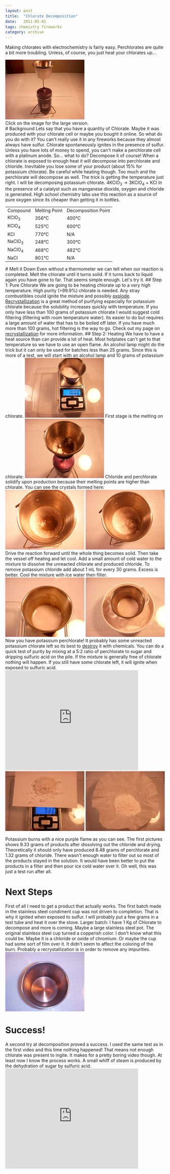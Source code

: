 ```yaml
---
layout: post
title:  "Chlorate Decomposition"
date:   2011-05-01
tags: chemistry fireworks
category: archive
---
```

Making chlorates with electrochemistry is fairly easy. Perchlorates are quite a bit more troubling. Unless, of course, you just heat your chlorates up...
<!--more-->
<div>
	<a href="/assets/img/holder.JPG"><img src="/assets/img/holder_s.JPG" width="250" alt="Alcohol Lamp Set Up"></a>
	<br>Click on the image for the large version.
</div>
# Background
Lets say that you have a quantity of Chlorate. Maybe it was produced with your chlorate cell or maybe you bought it online. So what do you do with it? You can't really use it in any fireworks because they almost always have sulfur. Chlorate spontaneously ignites in the presence of sulfur. Unless you have lots of money to spend, you can't make a perchlorate cell with a platinum anode. So... what to do?
Decompose it of course! When a chlorate is exposed to enough heat it will decompose into perchlorate and chloride. Inevitable you lose some of your product (about 15% for potassium chlorate). Be careful while heating though. Too much and the perchlorate will decompose as well. The trick is getting the temperature just right. I will be decomposing potassium chlorate. 4KClO<sub>3</sub> -> 3KClO<sub>4</sub> + KCl In the presence of a catalyst such as manganese dioxide, oxygen and chloride is generated. High school chemistry labs use this reaction as a source of pure oxygen since its cheaper than getting it in bottles.
<table>
	<tr><td>Compound</td><td>Melting Point</td><td>Decomposition Point</td></tr>
	<tr><td>KClO<sub>3</sub></td><td>356&#8451;</td><td>400&#8451;</td></tr>
	<tr><td>KClO<sub>4</sub></td><td>525&#8451;</td><td>600&#8451;</td></tr>
	<tr><td>KCl</td><td>770&#8451;</td><td>N/A</td></tr>
	<tr><td>NaClO<sub>3</sub></td><td>248&#8451;</td><td>300&#8451;</td></tr>
	<tr><td>NaClO<sub>4</sub></td><td>468&#8451;</td><td>482&#8451;</td></tr>
	<tr><td>NaCl</td><td>801&#8451;</td><td>N/A</td></tr>
</table>
# Melt it Down
Even without a thermometer we can tell when our reaction is completed. Melt the chlorate until it turns solid. If it turns back to liquid again you have gone to far. That seems simple enough. Let's try it.
## Step 1: Pure Chlorate
We are going to be heating chlorate up to a very high temperature.  High purity (>99.9%) chlorate is needed. Any stray combustibles could ignite the mixture and possibly <a target="new_window" href="http://www.youtube.com/watch?v=CJ-pSfXcXtw&feature=related">explode</a>. <a target="new_window" href="http://www.youtube.com/watch?v=uVA0rK_VITY">Recrystallization</a> is a great method of purifying especially for potassium chlorate because the solubility increases quickly with temperature. If you only have less than 100 grams of potassium chlorate I would suggest cold filtering (filtering with room temperature water). Its easier to do but requires a large amount of water that has to be boiled off later. If you have much more than 100 grams, hot filtering is the way to go. Check out my page on <a href="recrystallize.html">recrystallization</a> for more information.
## Step 2: Heating
We have to have a heat source than can provide a lot of heat. Most hotplates can't get to that temperature so we have to use an open flame. An alcohol lamp might do the trick but it can only be used for batches less than 25 grams. Since this is more of a test, we will start with an alcohol lamp and 10 grams of potassium chlorate.
<a href="/assets/img/10grams.JPG"><img src="/assets/img/10grams_s.JPG" width="250" alt="10 grams Starting Chlorate"></a>
First stage is the melting on chlorate:
<a href="/assets/img/partial.JPG"><img src="/assets/img/partial_s.JPG" width="250" alt="Beginning to Melt"></a>
Chloride and perchlorate solidify upon production because their melting points are higher than chlorate. You can see the crystals formed here:
<a href="/assets/img/near.JPG"><img src="/assets/img/near_s.JPG" width="250" alt="Halfway Done"></a>
<a href="/assets/img/almost.JPG"><img src="/assets/img/almost_s.JPG" width="250" alt="Almost Solidified"></a>
Drive the reaction forward until the whole thing becomes solid. Then take the vessel off heating and let cool. Add a small amount of cold water to the mixture to dissolve the unreacted chlorate and produced chloride. To remove potassium chloride add about 1 mL for every 30 grams. Excess is better. Cool the mixture with ice water then filter.
<a href="/assets/img/dissolve.JPG"><img src="/assets/img/dissolve_s.JPG" width="250" alt="Add Water to Dissolve"></a>
<a href="/assets/img/cooling.JPG"><img src="/assets/img/cooling_s.JPG" width="250" alt="Cooling Down"></a>
Now you have potassium perchlorate! It probably has some unreacted potassium chlorate left so its best to <a target="new_window" href="http://oxidizing.110mb.com/chlorate/destroy.html">destroy</a> it with chemicals. You can do a quick test of purity by mixing at a 5:2 ratio of perchlorate to sugar and dripping sulfuric acid on the pile. If the mixture is generally free of chlorate nothing will happen. If you still have some chlorate left, it will ignite when exposed to sulfuric acid.
<object width="420" height="315"><param name="movie" value="http://www.youtube.com/v/1PhuRCYKWNc?version=3&amp;hl=en_US"></param><param name="allowFullScreen" value="true"></param><param name="allowscriptaccess" value="always"></param><embed src="http://www.youtube.com/v/1PhuRCYKWNc?version=3&amp;hl=en_US" type="application/x-shockwave-flash" width="420" height="315" allowscriptaccess="always" allowfullscreen="true"></embed></object>
<a href="/assets/img/result.JPG"><img src="/assets/img/result_s.JPG" width="250" alt="9.33 grams of Result"></a>
<a href="/assets/img/sugar.JPG"><img src="/assets/img/sugar_s.JPG" width="250" alt="Resultant Mixed with Sugar"></a>

Potassium burns with a nice purple flame as you can see. The first pictures shows 9.33 grams of products after dissolving out the chloride and drying. Theoretically it should only have produced 8.48 grams of perchlorate and 1.32 grams of chloride. There wasn't enough water to filter out so most of the products stayed in the solution. It would have been better to put the products in a filter and then pour ice cold water over it. Oh well, this was just a test run after all.

# Next Steps
First of all I need to get a product that actually works. The first batch made in the stainless steel condiment cup was not driven to completion. That is why it ignited when exposed to sulfur. I will probably put a few grams in a test tube and heat it over the stove.
Larger batch: I have 1 Kg of Chlorate to decompose and more is coming. Maybe a large stainless steel pot. The original stainless steel cup turned a copperish color. I don't know what this could be. Maybe it is a chloride or oxide of chromium. Or maybe the cup had some sort of film over it. It didn't seem to affect the coloring of the burn. Probably a recrystallization is in order to remove any impurities.
<br><a href="/assets/img/oxide.JPG"><img src="/assets/img/oxide_s.JPG" width="250" alt="Chromium Oxide on Container"></a>
# Success!
A second try at decomposition proved a success. I used the same test as in the first video and this time nothing happened! That means not enough chlorate was present to ingite. It makes for a pretty boring video though. At least now I know the process works. A small whiff of steam is produced by the dehydration of sugar by sulfuric acid.
<object width="420" height="315"><param name="movie" value="http://www.youtube.com/v/TZwdVghq7nM?version=3&amp;hl=en_US"></param><param name="allowFullScreen" value="true"></param><param name="allowscriptaccess" value="always"></param><embed src="http://www.youtube.com/v/TZwdVghq7nM?version=3&amp;hl=en_US" type="application/x-shockwave-flash" width="420" height="315" allowscriptaccess="always" allowfullscreen="true"></embed></object>
